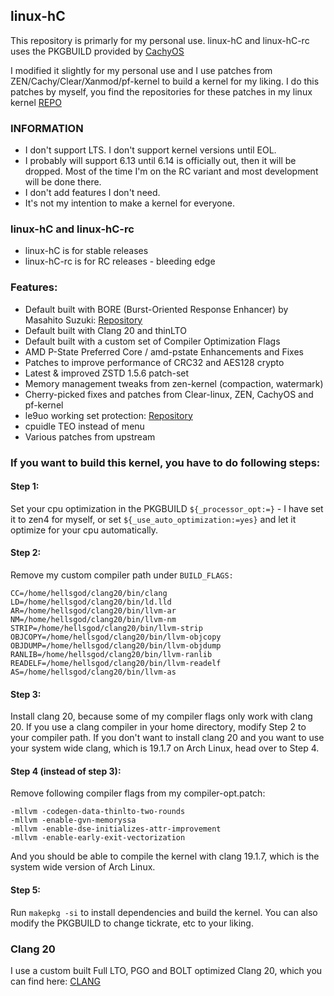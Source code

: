 ## linux-hC

This repository is primarly for my personal use. linux-hC and linux-hC-rc uses the PKGBUILD provided by [CachyOS](https://github.com/CachyOS/linux-cachyos)

I modified it slightly for my personal use and I use patches from ZEN/Cachy/Clear/Xanmod/pf-kernel to build a kernel for my liking. I do this patches by myself, you find the repositories for these patches in my linux kernel [REPO](https://github.com/hellsgod/linux)

### INFORMATION
- I don't support LTS. I don't support kernel versions until EOL. 
- I probably will support 6.13 until 6.14 is officially out, then it will be dropped. Most of the time I'm on the RC variant and most development will be done there.
- I don't add features I don't need.
- It's not my intention to make a kernel for everyone.

### linux-hC and linux-hC-rc
- linux-hC is for stable releases
- linux-hC-rc is for RC releases - bleeding edge

### Features:
- Default built with BORE (Burst-Oriented Response Enhancer) by Masahito Suzuki: [Repository](https://github.com/firelzrd/bore-scheduler)
- Default built with Clang 20 and thinLTO
- Default built with a custom set of Compiler Optimization Flags
- AMD P-State Preferred Core / amd-pstate Enhancements and Fixes
- Patches to improve performance of CRC32 and AES128 crypto
- Latest & improved ZSTD 1.5.6 patch-set
- Memory management tweaks from zen-kernel (compaction, watermark)
- Cherry-picked fixes and patches from Clear-linux, ZEN, CachyOS and pf-kernel
- le9uo working set protection: [Repository](https://github.com/firelzrd/le9uo)
- cpuidle TEO instead of menu
- Various patches from upstream

### If you want to build this kernel, you have to do following steps:

#### Step 1:
Set your cpu optimization in the PKGBUILD `${_processor_opt:=}` - I have set it to zen4 for myself, or set `${_use_auto_optimization:=yes}` and let it optimize for your cpu automatically.

#### Step 2:
Remove my custom compiler path under `BUILD_FLAGS:`
```
CC=/home/hellsgod/clang20/bin/clang
LD=/home/hellsgod/clang20/bin/ld.lld
AR=/home/hellsgod/clang20/bin/llvm-ar
NM=/home/hellsgod/clang20/bin/llvm-nm
STRIP=/home/hellsgod/clang20/bin/llvm-strip
OBJCOPY=/home/hellsgod/clang20/bin/llvm-objcopy
OBJDUMP=/home/hellsgod/clang20/bin/llvm-objdump
RANLIB=/home/hellsgod/clang20/bin/llvm-ranlib
READELF=/home/hellsgod/clang20/bin/llvm-readelf
AS=/home/hellsgod/clang20/bin/llvm-as
```
#### Step 3:
Install clang 20, because some of my compiler flags only work with clang 20. If you use a clang compiler in your home directory, modify Step 2 to your compiler path. If you don't want to install clang 20 and you want to use your system wide clang, which is 19.1.7 on Arch Linux, head over to Step 4.

#### Step 4 (instead of step 3):
Remove following compiler flags from my compiler-opt.patch:
```
-mllvm -codegen-data-thinlto-two-rounds
-mllvm -enable-gvn-memoryssa
-mllvm -enable-dse-initializes-attr-improvement
-mllvm -enable-early-exit-vectorization
```
And you should be able to compile the kernel with clang 19.1.7, which is the system wide version of Arch Linux.

#### Step 5:
Run `makepkg -si` to install dependencies and build the kernel. You can also modify the PKGBUILD to change tickrate, etc to your liking.

### Clang 20
I use a custom built Full LTO, PGO and BOLT optimized Clang 20, which you can find here: [CLANG](https://github.com/Mandi-Sa/clang/releases)


